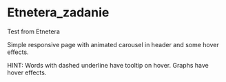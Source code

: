 # Etnetera_zadanie
Test from Etnetera

Simple responsive page with animated carousel in header and some hover effects.

HINT:
Words with dashed underline have tooltip on hover.
Graphs have hover effects.
